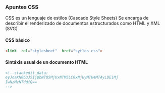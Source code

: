 ### Apuntes CSS

CSS es un lenguaje de estilos (Cascade Style Sheets) Se encarga de describir el renderizado de documentos estructurados como HTML y XML (SVG)

#### **CSS**  básico
```html
<link  rel="stylesheet"  href="sytles.css">
```

#### Sintáxis usual de un documento **HTML**
```html
<!--stackedit_data:
eyJoaXN0b3J5IjpbNTQ5MjUxNTM5LC0xNjUyMTU4MTAyLDE1Mj
IwNzMzNTddfQ==
-->